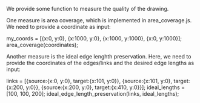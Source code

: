 We provide some function to measure the quality of the drawing.

One measure is area coverage, which is implemented in area_coverage.js. We need to provide a coordinate as input:

my_coords = [{x:0, y:0}, {x:1000, y:0}, {x:1000, y:1000}, {x:0, y:1000}];
area_coverage(coordinates);

Another measure is the ideal edge lenghth preservation. Here, we need to provide the coordinates of the edges/links and the desired edge lengths as input:

links = [{source:{x:0, y:0}, target:{x:101, y:0}}, {source:{x:101, y:0}, target:{x:200, y:0}}, {source:{x:200, y:0}, target:{x:410, y:0}}];
ideal_lengths = [100, 100, 200];
ideal_edge_length_preservation(links, ideal_lengths);

